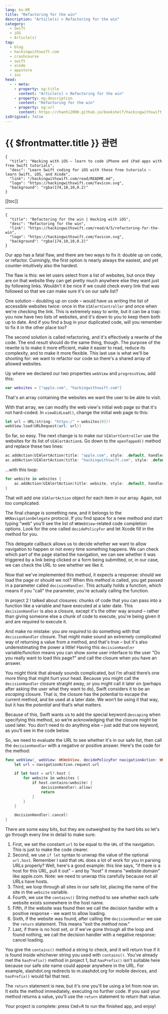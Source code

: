 ```yaml
---
lang: ko-KR
title: "Refactoring for the win"
description: "Article(s) > Refactoring for the win"
category:
  - Swift
  - iOS
  - Article(s)
tag: 
  - blog
  - hackingwithswift.com
  - crashcourse
  - swift
  - xcode
  - appstore
  - ios  
head:
  - - meta:
    - property: og:title
      content: "Article(s) > Refactoring for the win"
    - property: og:description
      content: "Refactoring for the win"
    - property: og:url
      content: https://chanhi2000.github.io/bookshelf/hackingwithswift.com/read/04/05-refactoring-for-the-win.html
isOriginal: false
---
```


# {{ $frontmatter.title }} 관련

```component VPCard
{
  "title": "Hacking with iOS – learn to code iPhone and iPad apps with free Swift tutorials",
  "desc": "Learn Swift coding for iOS with these free tutorials – learn Swift, iOS, and Xcode",
  "link": "/hackingwithswift.com/read/README.md",
  "logo": "https://hackingwithswift.com/favicon.svg",
  "background": "rgba(174,10,10,0.2)"
}
```

[[toc]]

---

```component VPCard
{
  "title": "Refactoring for the win | Hacking with iOS",
  "desc": "Refactoring for the win",
  "link": "https://hackingwithswift.com/read/4/5/refactoring-for-the-win",
  "logo": "https://hackingwithswift.com/favicon.svg",
  "background": "rgba(174,10,10,0.2)"
}
```

<VidStack src="youtube/4GfOfx9z3Ss" />

Our app has a fatal flaw, and there are two ways to fix it: double up on code, or refactor. Cunningly, the first option is nearly always the easiest, and yet counter-intuitively also the hardest.

The flaw is this: we let users select from a list of websites, but once they are on that website they can get pretty much anywhere else they want just by following links. Wouldn't it be nice if we could check every link that was followed so that we can make sure it's on our safe list?

One solution – doubling up on code – would have us writing the list of accessible websites twice: once in the `UIAlertController` and once when we're checking the link. This is extremely easy to write, but it can be a trap: you now have two lists of websites, and it's down to you to keep them both up to date. And if you find a bug in your duplicated code, will you remember to fix it in the other place too?

The second solution is called refactoring, and it's effectively a rewrite of the code. The end result should do the same thing, though. The purpose of the rewrite is to make it more efficient, make it easier to read, reduce its complexity, and to make it more flexible. This last use is what we'll be shooting for: we want to refactor our code so there's a shared array of allowed websites.

Up where we declared our two properties `webView` and `progressView`, add this:

```swift
var websites = ["apple.com", "hackingwithswift.com"]
```

That's an array containing the websites we want the user to be able to visit.

With that array, we can modify the web view's initial web page so that it's not hard-coded. In `viewDidLoad()`, change the initial web page to this:

```swift
let url = URL(string: "https:/" + websites[0])!
webView.load(URLRequest(url: url))
```

So far, so easy. The next change is to make our `UIAlertController` use the websites for its list of `UIAlertAction`s. Go down to the `openTapped()` method and replace these two lines:

```swift
ac.addAction(UIAlertAction(title: "apple.com", style: .default, handler: openPage))
ac.addAction(UIAlertAction(title: "hackingwithswift.com", style: .default, handler: openPage))
```

…with this loop:

```swift
for website in websites {
    ac.addAction(UIAlertAction(title: website, style: .default, handler: openPage))
}
```

That will add one `UIAlertAction` object for each item in our array. Again, not too complicated.

The final change is something new, and it belongs to the `WKNavigationDelegate` protocol. If you find space for a new method and start typing "web" you'll see the list of `WKWebView`-related code completion options. Look for the one called `decidePolicyFor` and let Xcode fill in the method for you.

This delegate callback allows us to decide whether we want to allow navigation to happen or not every time something happens. We can check which part of the page started the navigation, we can see whether it was triggered by a link being clicked or a form being submitted, or, in our case, we can check the URL to see whether we like it.

Now that we've implemented this method, it expects a response: should we load the page or should we not? When this method is called, you get passed in a parameter called `decisionHandler`. This actually holds a function, which means if you "call" the parameter, you're actually calling the function.

In project 2 I talked about closures: chunks of code that you can pass into a function like a variable and have executed at a later date. This `decisionHandler` is also a closure, except it's the other way around – rather than giving someone else a chunk of code to execute, you're being given it and are required to execute it.

And make no mistake: you *are required* to do something with that `decisionHandler` closure. That might make sound an extremely complicated way of returning a value from a method, and that's true – but it's also underestimating the power a little! Having this `decisionHandler` variable/function means you can show some user interface to the user "Do you really want to load this page?" and call the closure when you have an answer.

You might think that already sounds complicated, but I’m afraid there’s one more thing that might hurt your head. Because you might call the `decisionHandler` closure straight away, or you might call it later on (perhaps after asking the user what they want to do), Swift considers it to be an *escaping* closure. That is, the closure has the potential to escape the current method, and be used at a later date. We won’t be using it that way, but it has the *potential* and that’s what matters.

Because of this, Swift wants us to add the special keyword `@escaping` when specifying this method, so we’re acknowledging that the closure might be used later. You don’t need to do anything else – just add that one keyword, as you’ll see in the code below.

So, we need to evaluate the URL to see whether it's in our safe list, then call the `decisionHandler` with a negative or positive answer. Here's the code for the method:

```swift
func webView(_ webView: WKWebView, decidePolicyFor navigationAction: WKNavigationAction, decisionHandler: @escaping (WKNavigationActionPolicy) -> Void) {
    let url = navigationAction.request.url

    if let host = url?.host {
        for website in websites {
            if host.contains(website) {
                decisionHandler(.allow)
                return
            }
        }
    }

    decisionHandler(.cancel)
}
```

There are some easy bits, but they are outweighed by the hard bits so let's go through every line in detail to make sure:

1. First, we set the constant `url` to be equal to the `URL` of the navigation. This is just to make the code clearer.
2. Second, we use `if let` syntax to unwrap the value of the optional `url.host`. Remember I said that `URL` does a lot of work for you in parsing URLs properly? Well, here's a good example: this line says, "if there is a host for this URL, pull it out" – and by "host" it means "website domain" like apple.com. Note: we need to unwrap this carefully because not all URLs have hosts.
3. Third, we loop through all sites in our safe list, placing the name of the site in the `website` variable.
4. Fourth, we use the `contains()` String method to see whether each safe website exists somewhere in the host name.
5. Fifth, if the website was found then we call the decision handler with a positive response - we want to allow loading.
6. Sixth, if the website was found, after calling the `decisionHandler` we use the `return` statement. This means "exit the method now."
7. Last, if there is no host set, or if we've gone through all the loop and found nothing, we call the decision handler with a negative response: cancel loading.

You give the `contains()` method a string to check, and it will return true if it is found inside whichever string you used with `contains()`. You've already met the `hasPrefix()` method in project 1, but `hasPrefix()` isn't suitable here because our safe site name could appear anywhere in the URL. For example, slashdot.org redirects to m.slashdot.org for mobile devices, and `hasPrefix()` would fail that test.

The `return` statement is new, but it's one you'll be using a lot from now on. It exits the method immediately, executing no further code. If you said your method returns a value, you'll use the `return` statement to return that value.

Your project is complete: press <kbd>Cmd</kbd>+<kbd>R</kbd> to run the finished app, and enjoy!

